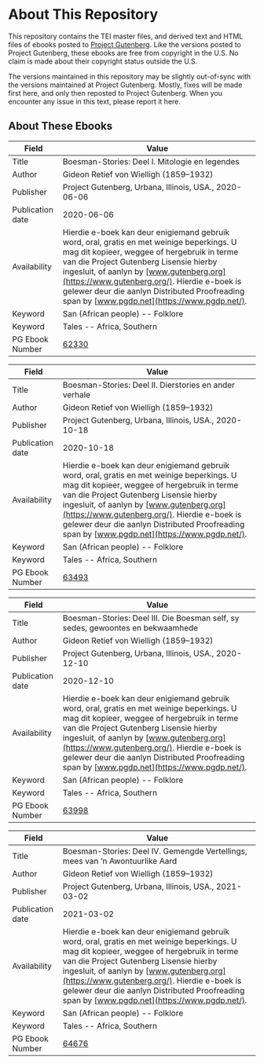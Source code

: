 # About This Repository

This repository contains the TEI master files, and derived text and HTML files of ebooks posted to [Project Gutenberg](https://www.gutenberg.org/). Like the versions posted to Project Gutenberg, these ebooks are free from copyright in the U.S. No claim is made about their copyright status outside the U.S.

The versions maintained in this repository may be slightly out-of-sync with the versions maintained at Project Gutenberg. Mostly, fixes will be made first here, and only then reposted to Project Gutenberg. When you encounter any issue in this text, please report it here.

## About These Ebooks

| Field | Value |
| ----- | ----- |
| Title | Boesman-Stories: Deel I. Mitologie en legendes |
| Author | Gideon Retief von Wielligh (1859–1932) |
| Publisher | Project Gutenberg, Urbana, Illinois, USA., 2020-06-06 |
| Publication date | 2020-06-06 |
| Availability | Hierdie e-boek kan deur enigiemand gebruik word, oral, gratis en met weinige beperkings. U mag dit kopieer, weggee of hergebruik in terme van die Project Gutenberg Lisensie hierby ingesluit, of aanlyn by [www.gutenberg.org](https://www.gutenberg.org/). Hierdie e-boek is gelewer deur die aanlyn Distributed Proofreading span by [www.pgdp.net](https://www.pgdp.net/). |
| Keyword | San (African people) -- Folklore |
| Keyword | Tales -- Africa, Southern |
| PG Ebook Number | [62330](https://www.gutenberg.org/ebooks/62330) |


| Field | Value |
| ----- | ----- |
| Title | Boesman-Stories: Deel II. Dierstories en ander verhale |
| Author | Gideon Retief von Wielligh (1859–1932) |
| Publisher | Project Gutenberg, Urbana, Illinois, USA., 2020-10-18 |
| Publication date | 2020-10-18 |
| Availability | Hierdie e-boek kan deur enigiemand gebruik word, oral, gratis en met weinige beperkings. U mag dit kopieer, weggee of hergebruik in terme van die Project Gutenberg Lisensie hierby ingesluit, of aanlyn by [www.gutenberg.org](https://www.gutenberg.org/). Hierdie e-boek is gelewer deur die aanlyn Distributed Proofreading span by [www.pgdp.net](https://www.pgdp.net/). |
| Keyword | San (African people) -- Folklore |
| Keyword | Tales -- Africa, Southern |
| PG Ebook Number | [63493](https://www.gutenberg.org/ebooks/63493) |


| Field | Value |
| ----- | ----- |
| Title | Boesman-Stories: Deel III. Die Boesman self, sy sedes, gewoontes en bekwaamhede |
| Author | Gideon Retief von Wielligh (1859–1932) |
| Publisher | Project Gutenberg, Urbana, Illinois, USA., 2020-12-10 |
| Publication date | 2020-12-10 |
| Availability | Hierdie e-boek kan deur enigiemand gebruik word, oral, gratis en met weinige beperkings. U mag dit kopieer, weggee of hergebruik in terme van die Project Gutenberg Lisensie hierby ingesluit, of aanlyn by [www.gutenberg.org](https://www.gutenberg.org/). Hierdie e-boek is gelewer deur die aanlyn Distributed Proofreading span by [www.pgdp.net](https://www.pgdp.net/). |
| Keyword | San (African people) -- Folklore |
| Keyword | Tales -- Africa, Southern |
| PG Ebook Number | [63998](https://www.gutenberg.org/ebooks/63998) |

| Field | Value |
| ----- | ----- |
| Title | Boesman-Stories: Deel IV. Gemengde Vertellings, mees van ’n Awontuurlike Aard |
| Author | Gideon Retief von Wielligh (1859–1932) |
| Publisher | Project Gutenberg, Urbana, Illinois, USA., 2021-03-02 |
| Publication date | 2021-03-02 |
| Availability | Hierdie e-boek kan deur enigiemand gebruik word, oral, gratis en met weinige beperkings. U mag dit kopieer, weggee of hergebruik in terme van die Project Gutenberg Lisensie hierby ingesluit, of aanlyn by [www.gutenberg.org](https://www.gutenberg.org/). Hierdie e-boek is gelewer deur die aanlyn Distributed Proofreading span by [www.pgdp.net](https://www.pgdp.net/). |
| Keyword | San (African people) -- Folklore |
| Keyword | Tales -- Africa, Southern |
| PG Ebook Number | [64676](https://www.gutenberg.org/ebooks/64676) |

